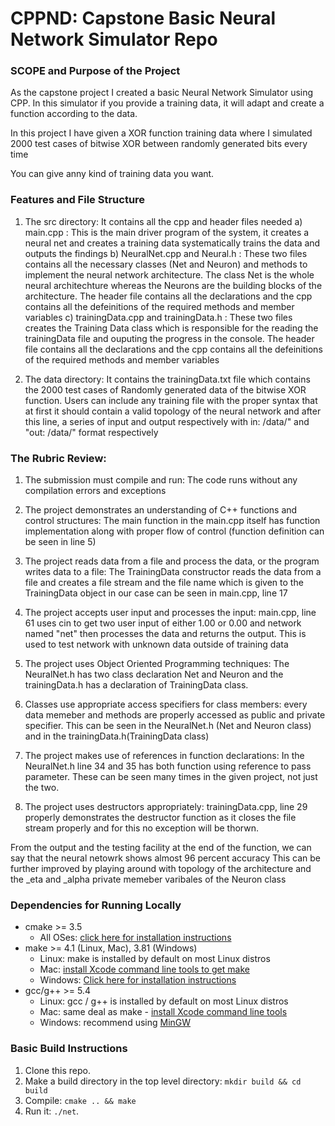 # CPPND: Capstone Basic Neural Network Simulator Repo

### SCOPE and Purpose of the Project
As the capstone project I created a basic Neural Network Simulator using CPP. In this simulator if you provide a training data, it will adapt and create a function according to the data.

In this project I have given a XOR function training data where I simulated 2000 test cases of bitwise XOR between randomly generated bits every time

You can give anny kind of training data you want.

### Features and File Structure
1) The src directory:
	It contains all the cpp and header  files needed
    a) main.cpp : This is the main driver program of the system, it creates a neural net and creates a training data systematically trains the data and outputs the findings
    b) NeuralNet.cpp and Neural.h : These two files contains all the necessary classes (Net and Neuron) and methods to implement the neural network architecture. The class Net is the whole neural architechture whereas the Neurons are the building blocks of the architecture. The header file contains all the declarations and the cpp contains all the defeinitions of the required methods and member variables
    c) trainingData.cpp and trainingData.h : These two files creates the Training Data class which is responsible for the reading the trainingData file and ouputing the progress in the console. The header file contains all the declarations and the cpp contains all the defeinitions of the required methods and member variables

2) The data directory:
	It contains the trainingData.txt file which contains the 2000 test cases of Randomly generated data of the bitwise XOR function. Users can include any training file with the proper syntax that at first it should contain a valid topology of the neural network and after this line, a series of input and output respectively with in: /data/" and "out: /data/" format respectively
    
### The Rubric Review:
1) The submission must compile and run: The code runs without any compilation errors and exceptions

2) The project demonstrates an understanding of C++ functions and control structures: The main function  in the main.cpp itself has function implementation along with proper flow of control (function definition can be seen in line 5)
	
3) The project reads data from a file and process the data, or the program writes data to a file: The TrainingData constructor reads the data from a file and creates a file stream and the file name which is given to the TrainingData object in our case can be seen in main.cpp, line 17

4) The project accepts user input and processes the input: main.cpp, line 61 uses cin to get two user input of either 1.00 or 0.00 and network named "net" then processes the data and returns the output. This is used to test network with unknown data outside of training data

5) The project uses Object Oriented Programming techniques: The NeuralNet.h has two class declaration Net and Neuron and the trainingData.h has a declaration of TrainingData class.

6) Classes use appropriate access specifiers for class members: every data memeber and methods are properly accessed as public and private specifier. This can be seen in the NeuralNet.h (Net and Neuron class) and in the trainingData.h(TrainingData class)

7) The project makes use of references in function declarations: In the NeuralNet.h line 34 and 35 has both function using reference to pass parameter. These can be seen many times in the given project, not just the two.

8) The project uses destructors appropriately: trainingData.cpp, line 29 properly demonstrates the destructor function as it closes the file stream properly and for this no exception will be thorwn.

From the output and the testing facility at the end of the function, we can say that the neural netowrk shows almost 96 percent accuracy 
This can be further improved by playing around with topology of the architecture and the _eta and _alpha private memeber varibales of the Neuron class


### Dependencies for Running Locally
* cmake >= 3.5
  * All OSes: [click here for installation instructions](https://cmake.org/install/)
* make >= 4.1 (Linux, Mac), 3.81 (Windows)
  * Linux: make is installed by default on most Linux distros
  * Mac: [install Xcode command line tools to get make](https://developer.apple.com/xcode/features/)
  * Windows: [Click here for installation instructions](http://gnuwin32.sourceforge.net/packages/make.htm)
* gcc/g++ >= 5.4
  * Linux: gcc / g++ is installed by default on most Linux distros
  * Mac: same deal as make - [install Xcode command line tools](https://developer.apple.com/xcode/features/)
  * Windows: recommend using [MinGW](http://www.mingw.org/)

### Basic Build Instructions

1. Clone this repo.
2. Make a build directory in the top level directory: `mkdir build && cd build`
3. Compile: `cmake .. && make`
4. Run it: `./net`.
